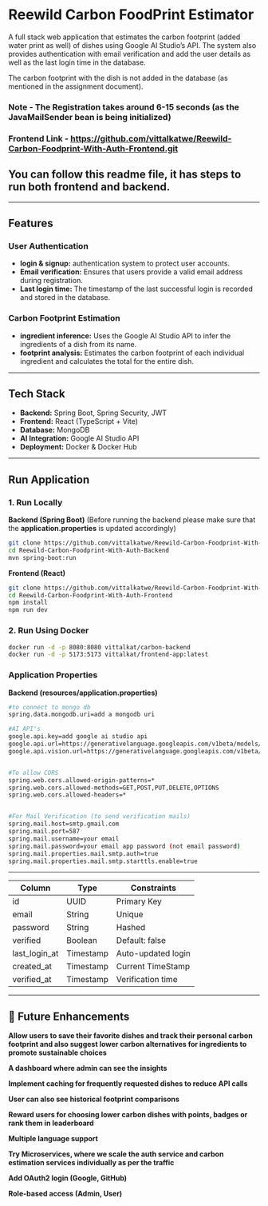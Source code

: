# Reewild Carbon FoodPrint Estimator

A full stack web application that estimates the carbon footprint (added water print as well) of dishes using Google AI Studio’s API.
The system also provides authentication with email verification and add the user details as well as the last login time in the database.

The carbon footprint with the dish is not added in the database (as mentioned in the assignment document).

### Note - The Registration takes around 6-15 seconds (as the JavaMailSender bean is being initialized)

### Frontend Link - https://github.com/vittalkatwe/Reewild-Carbon-Foodprint-With-Auth-Frontend.git

## You can follow this readme file, it has steps to run both frontend and backend.


---

## Features

### User Authentication

*   **login & signup:** authentication system to protect user accounts.
*   **Email verification:** Ensures that users provide a valid email address during registration.
*   **Last login time:** The timestamp of the last successful login is recorded and stored in the database.

### Carbon Footprint Estimation
*   **ingredient inference:** Uses the Google AI Studio API to infer the ingredients of a dish from its name.
*   **footprint analysis:** Estimates the carbon footprint of each individual ingredient and calculates the total for the entire dish.

---

## Tech Stack

*   **Backend:** Spring Boot, Spring Security, JWT
*   **Frontend:** React (TypeScript + Vite)
*   **Database:** MongoDB
*   **AI Integration:** Google AI Studio API
*   **Deployment:** Docker & Docker Hub

---

## Run Application


### 1. Run Locally 
**Backend (Spring Boot)** (Before running the backend please make sure that the **application.properties** is updated accordingly)
```bash
git clone https://github.com/vittalkatwe/Reewild-Carbon-Foodprint-With-Auth-Backend.git
cd Reewild-Carbon-Foodprint-With-Auth-Backend
mvn spring-boot:run
```


**Frontend (React)**
```bash
git clone https://github.com/vittalkatwe/Reewild-Carbon-Foodprint-With-Auth-Frontend.git
cd Reewild-Carbon-Foodprint-With-Auth-Frontend
npm install
npm run dev
```

### 2. Run Using Docker

```bash
docker run -d -p 8080:8080 vittalkat/carbon-backend
docker run -d -p 5173:5173 vittalkat/frontend-app:latest
```


### Application Properties
**Backend (resources/application.properties)**
```bash
#to connect to mongo db
spring.data.mongodb.uri=add a mongodb uri

#AI API's
google.api.key=add google ai studio api
google.api.url=https://generativelanguage.googleapis.com/v1beta/models/gemini-2.0-flash:generateContent (needs to change if the model is no longer available)
google.api.vision.url=https://generativelanguage.googleapis.com/v1beta/models/gemini-1.5-flash-latest:generateContent (needs to change if the model is no longer available)


#To allow CORS
spring.web.cors.allowed-origin-patterns=*
spring.web.cors.allowed-methods=GET,POST,PUT,DELETE,OPTIONS
spring.web.cors.allowed-headers=*


#For Mail Verification (to send verification mails)
spring.mail.host=smtp.gmail.com
spring.mail.port=587
spring.mail.username=your email
spring.mail.password=your email app password (not email password)
spring.mail.properties.mail.smtp.auth=true
spring.mail.properties.mail.smtp.starttls.enable=true
```


---



| Column          | Type      | Constraints        |
| --------------- | --------- | ------------------ |
| id              | UUID      | Primary Key        |
| email           | String    | Unique             |
| password        | String    | Hashed             |
| verified        | Boolean   | Default: false     |
| last\_login\_at | Timestamp | Auto-updated login |
| created\_at     | Timestamp | Current TimeStamp  |
| verified\_at    | Timestamp | Verification time  |


---


## 🌟 Future Enhancements
**Allow users to save their favorite dishes and track their personal carbon footprint and also suggest lower carbon alternatives for ingredients to promote sustainable choices**

**A dashboard where admin can see the insights**

**Implement caching for frequently requested dishes to reduce API calls**

**User can also see historical footprint comparisons**

**Reward users for choosing lower carbon dishes with points, badges or rank them in leaderboard**

**Multiple language support**

**Try Microservices, where we scale the auth service and carbon estimation services individually as per the traffic**

**Add OAuth2 login (Google, GitHub)**

**Role-based access (Admin, User)**



